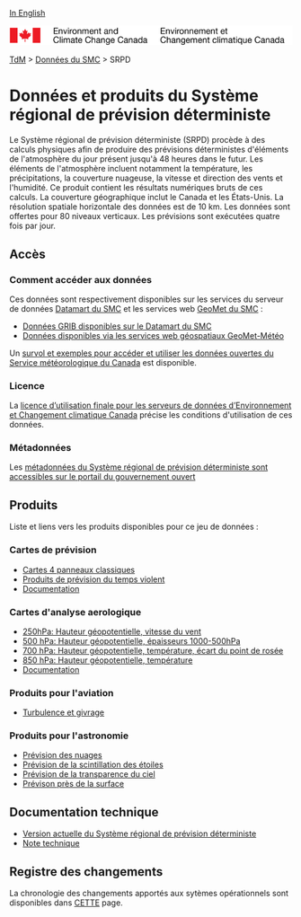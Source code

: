 [In English](readme_rdps_en.md)

![ECCC logo](../../img_eccc-logo.png)

[TdM](../../readme_fr.md) > [Données du SMC](../readme_fr.md) > SRPD

# Données et produits du Système régional de prévision déterministe

Le Système régional de prévision déterministe (SRPD) procède à des calculs physiques afin de produire des prévisions déterministes d'éléments de l'atmosphère du jour présent jusqu'à 48 heures dans le futur. Les éléments de l'atmosphère incluent notamment la température, les précipitations, la couverture nuageuse, la vitesse et direction des vents et l'humidité. Ce produit contient les résultats numériques bruts de ces calculs. La couverture géographique inclut le Canada et les États-Unis. La résolution spatiale horizontale des données est de 10 km. Les données sont offertes pour 80 niveaux verticaux. Les prévisions sont exécutées quatre fois par jour.

## Accès

### Comment accéder aux données

Ces données sont respectivement disponibles sur les services du serveur de données [Datamart du SMC](../../msc-datamart/readme_fr.md) et les services web [GeoMet du SMC](../../msc-geomet/readme_fr.md) :

* [Données GRIB disponibles sur le Datamart du SMC](readme_rdps-datamart_fr.md) 
* [Données disponibles via les services web géospatiaux GeoMet-Météo](../../msc-geomet/readme_fr.md)

Un [survol et exemples pour accéder et utiliser les données ouvertes du Service météorologique du Canada](../../usage/readme_fr.md) est disponible.

### Licence

La [licence d’utilisation finale pour les serveurs de données d’Environnement et Changement climatique Canada](../../licence/readme_fr.md) précise les conditions d'utilisation de ces données.

### Métadonnées

Les [métadonnées du Système régional de prévision déterministe sont accessibles sur le portail du gouvernement ouvert](https://ouvert.canada.ca/data/fr/dataset/a9f2828c-0d78-5eb6-a4c7-1fc1219f1e3d)

## Produits

Liste et liens vers les produits disponibles pour ce jeu de données :

### Cartes de prévision

* [Cartes 4 panneaux classiques](https://meteo.gc.ca/model_forecast/index_f.html)
* [Produits de prévision du temps violent](https://meteo.gc.ca/model_forecast/severe_weather_f.html)
* [Documentation](https://collaboration.cmc.ec.gc.ca/cmc/CMOI/product_guide/submenus/rdps_f.html)

### Cartes d'analyse aerologique

* [250hPa: Hauteur géopotentielle, vitesse du vent](https://meteo.gc.ca/data/analysis/sah_100.gif)
* [500 hPa: Hauteur géopotentielle, épaisseurs 1000-500hPa](https://meteo.gc.ca/data/analysis/sai_100.gif)
* [700 hPa: Hauteur géopotentielle, température, écart du point de rosée](https://meteo.gc.ca/data/analysis/saj_100.gif)
* [850 hPa: Hauteur géopotentielle, température ](https://meteo.gc.ca/data/analysis/saa_100.gif)
* [Documentation](https://collaboration.cmc.ec.gc.ca/cmc/CMOI/product_guide/submenus/analyses_f.html)

### Produits pour l'aviation

* [Turbulence et givrage](https://meteo.gc.ca/model_forecast/turb_f.html)

### Produits pour l'astronomie

* [Prévision des nuages](https://meteo.gc.ca/astro/clds_vis_f.html)
* [Prévision de la scintillation des étoiles](https://meteo.gc.ca/astro/seeing_f.html)
* [Prévision de la transparence du ciel](https://meteo.gc.ca/astro/transparence_f.html)
* [Prévison près de la surface](https://meteo.gc.ca/astro/meteo_f.html)

## Documentation technique

* [Version actuelle du Système régional de prévision déterministe](https://collaboration.cmc.ec.gc.ca/cmc/cmoi/product_guide/docs/tech_specifications/tech_specifications_RDPS_f.pdf)
* [Note technique](http://collaboration.cmc.ec.gc.ca/cmc/CMOI/product_guide/docs/tech_notes/technote_rdps-700_f.pdf)

## Registre des changements 

La chronologie des changements apportés aux sytèmes opérationnels sont disponibles dans [CETTE](https://collaboration.cmc.ec.gc.ca/cmc/cmoi/product_guide/docs/changes_f.html) page.

